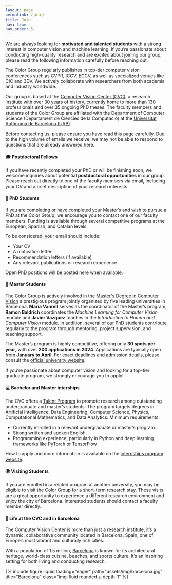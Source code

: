```yaml
---
layout: page
permalink: /join/
title: Join
nav: true
nav_order: 5
---
```


We are always looking for **motivated and talented students** with a strong interest in computer vision and machine learning. If you’re passionate about conducting high-quality research and are excited about joining our group, please read the following information carefully before reaching out.

The Color Group regularly publishes in top-tier computer vision conferences such as CVPR, ICCV, ECCV, as well as specialized venues like CIC and 3DV. We actively collaborate with researchers from both academia and industry worldwide.

Our group is based at the [Computer Vision Center (CVC)](https://www.cvc.uab.es/), a research institute with over 30 years of history, currently home to more than 130 professionals and over 35 ongoing PhD theses. The faculty members and students of the Color Group are affiliated with the Department of Computer Science (Departament de Ciències de la Computació) at the [Universitat Autònoma de Barcelona (UAB)](https://www.uab.cat/web/universitat-autonoma-de-barcelona-1345467954774.html).

Before contacting us, please ensure you have read this page carefully. Due to the high volume of emails we receive, we may not be able to respond to questions that are already answered here.

#### 🎓 Postdoctoral Fellows
If you have recently completed your PhD or will be finishing soon, we welcome inquiries about potential **postdoctoral opportunities** in our group. Please reach out directly to one of the faculty members via email, including your CV and a brief description of your research interests.

#### 📘 PhD Students
If you are completing or have completed your Master’s and wish to pursue a PhD at the Color Group, we encourage you to contact one of our faculty members. Funding is available through several competitive programs at the European, Spanish, and Catalan levels.

To be considered, your email should include:
- Your CV
- A motivation letter
- Recommendation letters (if available)
- Any relevant publications or research experience

Open PhD positions will be posted here when available.

#### 📘 Master Students
The Color Group is actively involved in the [Master's Degree in Computer Vision](https://mcv.uab.cat/) a prestigious program jointly organized by five leading universities in Barcelona. **Maria Vanrell** serves as the coordinator of the Master’s program, **Ramon Baldrich** coordinates the *Machine Learning for Computer Vision* module and **Javier Vazquez** teaches in the *Introduction to Human and Computer Vision* module. In addition, several of our PhD students contribute regularly to the program through mentoring, project supervision, and teaching support.

The Master’s program is highly competitive, offering only **30 spots per year**, with over **200 applications in 2024**. Applications are typically open from **January to April**. For exact deadlines and admission details, please consult the [official university website](https://www.uab.cat/web/estudiar/official-master-s-degrees/general-information/-1096480962610.html?param1=1345875379850).

If you’re passionate about computer vision and looking for a top-tier graduate program, we strongly encourage you to apply!

#### 💻 Bachelor and Master interships
The CVC offers a [Talent Program](https://www.cvc.uab.es/internship/) to promote research among outstanding undergraduate and master’s students. The program targets degrees in Artificial Intelligence, Data Engineering, Computer Science, Physics, Computational Mathematics, and Data Analytics. Minimum requirements:

- Currently enrolled in a relevant undergraduate or master’s program.
- Strong written and spoken English.
- Programming experience, particularly in Python and deep learning frameworks like PyTorch or TensorFlow

How to apply and more information is available on the [internships program website](https://www.cvc.uab.es/internship/).

#### 🌍 Visiting Students
If you are enrolled in a related program at another university, you may be eligible to visit the Color Group for a short-term research stay. These visits are a great opportunity to experience a different research environment and enjoy the city of Barcelona. Interested students should contact a faculty member directly.

#### 📍 Life at the CVC and in Barcelona
The Computer Vision Center is more than just a research institute, it’s a dynamic, collaborative community located in Barcelona, Spain, one of Europe’s most vibrant and culturally rich cities.

With a population of 1.5 million, [Barcelona](https://www.barcelona.cat/en) is known for its architectural heritage, world-class cuisine, beaches, and sports culture. It’s an inspiring setting for both living and conducting research.

<div class="row">
    <div class="col-sm mt-3 mt-md-0">
        {% include figure.liquid loading="eager" path="assets/img/barcelona.jpg" title="Barcelona" class="img-fluid rounded z-depth-1" %}
    </div>
</div>



